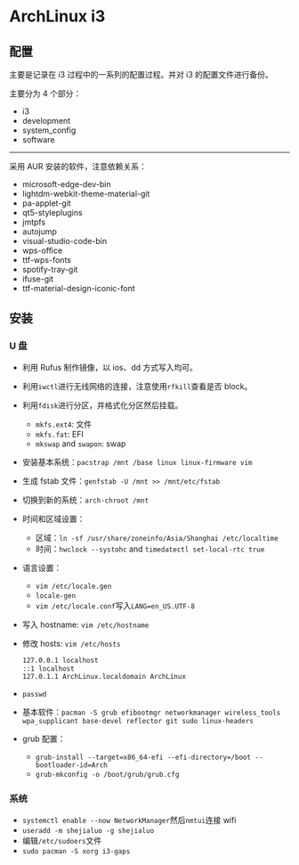 # ArchLinux i3

## 配置

主要是记录在 i3 过程中的一系列的配置过程。并对 i3 的配置文件进行备份。

主要分为 4 个部分：

+ i3
+ development
+ system_config
+ software

---

采用 AUR 安装的软件，注意依赖关系：

+ microsoft-edge-dev-bin
+ lightdm-webkit-theme-material-git
+ pa-applet-git
+ qt5-styleplugins
+ jmtpfs
+ autojump
+ visual-studio-code-bin
+ wps-office
+ ttf-wps-fonts
+ spotify-tray-git
+ ifuse-git
+ ttf-material-design-iconic-font

## 安装

### U 盘

+ 利用 Rufus 制作镜像，以 ios、dd 方式写入均可。
+ 利用`iwctl`进行无线网络的连接，注意使用`rfkill`查看是否 block。
+ 利用`fdisk`进行分区，并格式化分区然后挂载。
  + `mkfs.ext4`: 文件
  + `mkfs.fat`: EFI
  + `mkswap` and `swapon`: swap
+ 安装基本系统：`pacstrap /mnt /base linux linux-firmware vim`
+ 生成 fstab 文件：`genfstab -U /mnt >> /mnt/etc/fstab`
+ 切换到新的系统：`arch-chroot /mnt`
+ 时间和区域设置：
  + 区域：`ln -sf /usr/share/zoneinfo/Asia/Shanghai /etc/localtime`
  + 时间：`hwclock --systohc` and `timedatectl set-local-rtc true`
+ 语言设置：
  + `vim /etc/locale.gen`
  + `locale-gen`
  + `vim /etc/locale.conf`写入`LANG=en_US.UTF-8`
+ 写入 hostname: `vim /etc/hostname`
+ 修改 hosts: `vim /etc/hosts`

  ```txt
  127.0.0.1 localhost
  ::1 localhost
  127.0.1.1 ArchLinux.localdomain ArchLinux
  ```

+ `passwd`
+ 基本软件：`pacman -S grub efibootmgr networkmanager wireless_tools wpa_supplicant base-devel reflector git sudo linux-headers`
+ grub 配置：
  + `grub-install --target=x86_64-efi --efi-directory=/boot --bootloader-id=Arch`
  + `grub-mkconfig -o /boot/grub/grub.cfg`

### 系统

+ `systemctl enable --now NetworkManager`然后`nmtui`连接 wifi
+ `useradd -m shejialuo -g shejialuo`
+ 编辑`/etc/sudoers`文件
+ `sudo pacman -S xorg i3-gaps`
